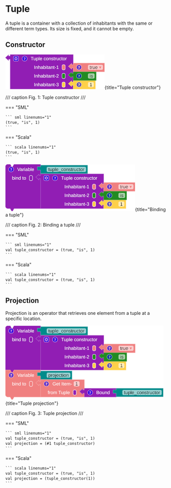 # Tuple

A tuple is a container with a collection of inhabitants with the same or different term types. Its size is fixed, and it cannot be empty.

## Constructor

![workspace](assets/images/tuple_constructor.png){title="Tuple constructor"}

/// caption
Fig. 1: Tuple constructor
///


=== "SML"

    ``` sml linenums="1"
    (true, "is", 1)
    ```

=== "Scala"

    ``` scala linenums="1"
    (true, "is", 1)
    ```

![workspace](assets/images/tuple_constructor_binding.png){title="Binding a tuple"}

/// caption
Fig. 2: Binding a tuple
///

=== "SML"

    ``` sml linenums="1"
    val tuple_constructor = (true, "is", 1)
    ```

=== "Scala"

    ``` scala linenums="1"
    val tuple_constructor = (true, "is", 1)
    ```

## Projection

Projection is an operator that retrieves one element from a tuple at a specific location.

![workspace](assets/images/tuple_projection.png){title="Tuple projection"}

/// caption
Fig. 3: Tuple projection
///

=== "SML"

    ``` sml linenums="1"
    val tuple_constructor = (true, "is", 1)
    val projection = (#1 tuple_constructor)
    ```

=== "Scala"

    ``` scala linenums="1"
    val tuple_constructor = (true, "is", 1)
    val projection = (tuple_constructor(1))
    ```